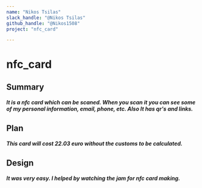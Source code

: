```yaml
---
name: "Nikos Tsilas"
slack_handle: "@Nikos Tsilas"
github_handle: "@Nikos1508"
project: "nfc_card"

---
```


# nfc_card
## Summary
##### It is a nfc card which can be scaned. When you scan it you can see some of my personal information, email, phone, etc. Also It has qr's and links.

## Plan
##### This card will cost 22.03 euro without the customs to be calculated.

## Design
##### It was very easy. I helped by watching the jam for nfc card making.
